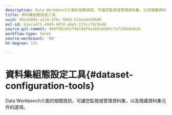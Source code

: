 ```yaml
---
description: Data Workbench介面的相關資訊，可讓您監視或管理資料集，以及隱藏資料集元件的選項。
title: 資料集組態設定工具
uuid: 08e1d884-a114-4fbc-90d4-522ea4e50b96
exl-id: b1eca471-e949-407d-abe5-173ccf8c9a40
source-git-commit: d9df90242ef96188f4e4b5e6d04cfef196b0a628
workflow-type: tm+mt
source-wordcount: '50'
ht-degree: 12%

---
```


# 資料集組態設定工具{#dataset-configuration-tools}

Data Workbench介面的相關資訊，可讓您監視或管理資料集，以及隱藏資料集元件的選項。
